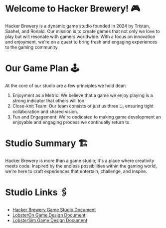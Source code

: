 # Welcome to Hacker Brewery! 🎮
Hacker Brewery is a dynamic game studio founded in 2024 by Tristan, Saahel, and Ronald. Our mission is to create games that not only we love to play but will resonate with gamers worldwide. With a focus on innovation and enjoyment, we're on a quest to bring fresh and engaging experiences to the gaming community.

# Our Game Plan 🕹
At the core of our studio are a few principles we hold dear:

1. Enjoyment as a Metric: We believe that a game we enjoy playing is a strong indicator that others will too.
2. Close-knit Team: Our team consists of just us three ඞ, ensuring tight collaboration and shared vision.
3. Fun and Engagement: We're dedicated to making game development an enjoyable and engaging process we continually return to.

# Studio Summary 🏗
Hacker Brewery is more than a game studio; it's a place where creativity meets code. Inspired by the endless possibilities within the gaming world, we're here to craft experiences that entertain, challenge, and inspire.

# Studio Links 🖇️

- [Hacker Brewery Game Studio Document](https://docs.google.com/document/d/1L92mgrbgYJn7QODuwbncP5RID5u9OAZOps_7CjLnujA/edit?usp=sharing)
- [LobsterOn Game Design Document](https://docs.google.com/document/d/1Kjuwy4iQ7rId6hEOgDucPohCn2UzXhB1PgBdeqBNOc4/edit?usp=sharing)
- [LobsterSim Game Design Document](https://docs.google.com/document/d/1Nrdt7sfkwFVOhQqk441_fckoWaRay2IoSjVT33P9txQ/edit?usp=sharing)
